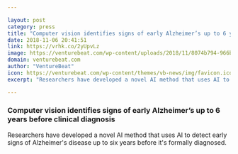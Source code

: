```yaml
---

layout: post
category: press
title: "Computer vision identifies signs of early Alzheimer’s up to 6 years before clinical diagnosis"
date: 2018-11-06 20:41:51
link: https://vrhk.co/2yUpvLz
image: https://venturebeat.com/wp-content/uploads/2018/11/8074b794-966b-4386-aaa8-952910133682.png?fit=1600%2C960&strip=all
domain: venturebeat.com
author: "VentureBeat"
icon: https://venturebeat.com/wp-content/themes/vb-news/img/favicon.ico
excerpt: "Researchers have developed a novel AI method that uses AI to detect early signs of Alzheimer's disease up to six years before it's formally diagnosed."

---
```


### Computer vision identifies signs of early Alzheimer’s up to 6 years before clinical diagnosis

Researchers have developed a novel AI method that uses AI to detect early signs of Alzheimer's disease up to six years before it's formally diagnosed.